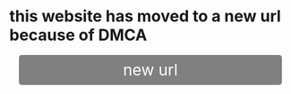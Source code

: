 # this website has moved to a new url because of DMCA
<a style="    font-size: 2em;
    padding: 10px;
    background-color: gray;
    color: white;
    border: none;
    border-radius: 5px;
    text-decoration: none;
    max-width: 100%;
    width: 450px;
    text-align: center;
    display: block;
    margin:auto;
	transition: color .15s ease-in-out,background-color .15s ease-in-out,border-color .15s ease-in-out,box-shadow .5s ease-in-out;">new url</a>
